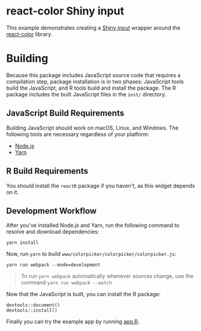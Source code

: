 # react-color Shiny input

This example demonstrates creating a [Shiny
input](https://shiny.rstudio.com/articles/building-inputs.html) wrapper around
the [react-color](https://github.com/casesandberg/react-color) library.

# Building

Because this package includes JavaScript source code that requires a compilation
step, package installation is in two phases: JavaScript tools build the
JavaScript, and R tools build and install the package. The R package includes
the built JavaScript files in the `inst/` directory.

## JavaScript Build Requirements

Building JavaScript should work on macOS, Linux, and Windows. The following
tools are necessary regardless of your platform:

- [Node.js](https://nodejs.org/en/)
- [Yarn](https://yarnpkg.com/en/)

## R Build Requirements

You should install the `reactR` package if you haven't, as this widget depends
on it.

## Development Workflow

After you've installed Node.js and Yarn, run the following command to resolve
and download dependencies:

```
yarn install
```

Now, run `yarn` to build `www/colorpicker/colorpicker/colorpicker.js`:

```
yarn run webpack --mode=development
```

> To run `yarn webpack` automatically whenever sources change, use the command
> `yarn run webpack --watch`

Now that the JavaScript is built, you can install the R package:

```
devtools::document()
devtools::install()
```

Finally you can try the example app by running [app.R](app.R).
